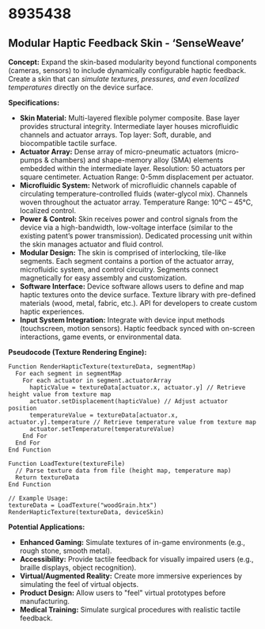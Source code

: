 # 8935438

## Modular Haptic Feedback Skin - ‘SenseWeave’

**Concept:** Expand the skin-based modularity beyond functional components (cameras, sensors) to include dynamically configurable haptic feedback. Create a skin that can *simulate textures, pressures, and even localized temperatures* directly on the device surface.

**Specifications:**

*   **Skin Material:** Multi-layered flexible polymer composite. Base layer provides structural integrity. Intermediate layer houses microfluidic channels and actuator arrays. Top layer: Soft, durable, and biocompatible tactile surface.
*   **Actuator Array:** Dense array of micro-pneumatic actuators (micro-pumps & chambers) and shape-memory alloy (SMA) elements embedded within the intermediate layer. Resolution: 50 actuators per square centimeter. Actuation Range: 0-5mm displacement per actuator.
*   **Microfluidic System:** Network of microfluidic channels capable of circulating temperature-controlled fluids (water-glycol mix). Channels woven throughout the actuator array. Temperature Range: 10°C – 45°C, localized control.
*   **Power & Control:** Skin receives power and control signals from the device via a high-bandwidth, low-voltage interface (similar to the existing patent’s power transmission). Dedicated processing unit within the skin manages actuator and fluid control.
*   **Modular Design:** The skin is comprised of interlocking, tile-like segments. Each segment contains a portion of the actuator array, microfluidic system, and control circuitry. Segments connect magnetically for easy assembly and customization.
*   **Software Interface:** Device software allows users to define and map haptic textures onto the device surface.  Texture library with pre-defined materials (wood, metal, fabric, etc.).  API for developers to create custom haptic experiences.
*   **Input System Integration:** Integrate with device input methods (touchscreen, motion sensors).  Haptic feedback synced with on-screen interactions, game events, or environmental data.

**Pseudocode (Texture Rendering Engine):**

```
Function RenderHapticTexture(textureData, segmentMap)
  For each segment in segmentMap
    For each actuator in segment.actuatorArray
      hapticValue = textureData[actuator.x, actuator.y] // Retrieve height value from texture map
      actuator.setDisplacement(hapticValue) // Adjust actuator position
      temperatureValue = textureData[actuator.x, actuator.y].temperature // Retrieve temperature value from texture map
      actuator.setTemperature(temperatureValue)
    End For
  End For
End Function

Function LoadTexture(textureFile)
  // Parse texture data from file (height map, temperature map)
  Return textureData
End Function

// Example Usage:
textureData = LoadTexture("woodGrain.htx")
RenderHapticTexture(textureData, deviceSkin)
```

**Potential Applications:**

*   **Enhanced Gaming:** Simulate textures of in-game environments (e.g., rough stone, smooth metal).
*   **Accessibility:** Provide tactile feedback for visually impaired users (e.g., braille displays, object recognition).
*   **Virtual/Augmented Reality:** Create more immersive experiences by simulating the feel of virtual objects.
*   **Product Design:** Allow users to "feel" virtual prototypes before manufacturing.
*   **Medical Training:** Simulate surgical procedures with realistic tactile feedback.